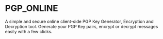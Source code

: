 # PGP_ONLINE
A simple and secure online client-side PGP Key Generator, Encryption and Decryption tool. Generate your PGP Key pairs, encrypt or decrypt messages easily with a few clicks.
